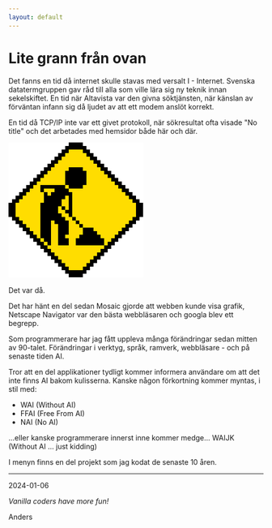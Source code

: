 ```yaml
---
layout: default
---
```


# Lite grann från ovan

Det fanns en tid då internet skulle stavas med versalt I - Internet. Svenska datatermgruppen gav råd till alla som ville lära sig ny teknik innan sekelskiftet. En tid när Altavista var den givna söktjänsten, när känslan av förväntan infann sig då ljudet av att ett modem anslöt korrekt.

En tid då TCP/IP inte var ett givet protokoll, när sökresultat ofta visade "No title" och det arbetades med hemsidor både här och där.

<img src="/images/under-construction.gif" class="keep thumb" alt="Under construction animaton">

Det var då. 

Det har hänt en del sedan Mosaic gjorde att webben kunde visa grafik, Netscape Navigator var den bästa webbläsaren och googla blev ett begrepp.

Som programmerare har jag fått uppleva många förändringar sedan mitten av 90-talet. Förändringar i verktyg, språk, ramverk, webbläsare - och på senaste tiden AI. 

Tror att en del applikationer tydligt kommer informera användare om att det inte finns AI bakom kulisserna. Kanske någon förkortning kommer myntas, i stil med:

- WAI (Without AI)
- FFAI (Free From AI)
- NAI (No AI)

...eller kanske programmerare innerst inne kommer medge... WAIJK 
(Without AI ... just kidding)

I menyn finns en del projekt som jag kodat de senaste 10 åren.

---

2024-01-06

*Vanilla coders have more fun!* 

Anders  